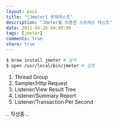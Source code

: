 ```yaml
---
layout: post
title: "[Jmeter] 부하테스트"
description: "Jmeter를 이용한 스트레스 테스트"
date: 2021-04-26 00:00:00
tags: [jmeter]
comments: true
share: true
---
```



```bash
$ brew install jmeter # 설치
$ open /usr/local/bin/jmeter # 실행
```

1. Thread Group
2. Sampler/Http Request
3. Listener/View Result Tree
4. Listener/Summary Report
5. Listener/Transaction Per Second



.. 작성중 ..